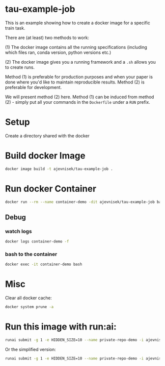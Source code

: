 # tau-example-job
This is an example showing how to create a docker image for a specific train 
task.
 
There are (at least) two methods to work:

(1) The docker image contains all the running specifications (including 
which files ran, conda version, python versions etc.)

(2) The docker image gives you a running framework and a `.sh` allows you to 
create runs.

Method (1) is preferable for production purposes and when your paper is done 
where you'd like to maintain reproducible results.
Method (2) is preferable for development.

We will present method (2) here. Method (1) can be induced from method (2) - 
simply put all your commands in the `Dockerfile` under a `RUN` prefix.

# Setup
Create a directory shared with the docker

# Build docker Image
```bash
docker image build -t ajevnisek/tau-example-job .
```


# Run docker Container
```bash
docker run --rm --name container-demo -dit ajevnisek/tau-example-job bash
```
## Debug
### watch logs
```bash
docker logs container-demo -f
```

### bash to the container
```bash
docker exec -it container-demo bash
```


# Misc
Clear all docker cache:
```bash
docker system prune -a
```

# Run this image with run:ai:
```bash
runai submit -g 1 -e HIDDEN_SIZE=10 --name private-repo-demo -i ajevnisek/tau-example-job -v ~/Desktop/sandbox/avidan-docker/from_container:/results --pvc=storage:/storage
```
Or the simplified version:
```bash
runai submit -g 1 -e HIDDEN_SIZE=10 --name private-repo-demo -i ajevnisek/tau-example-job --pvc=storage:/storage
```